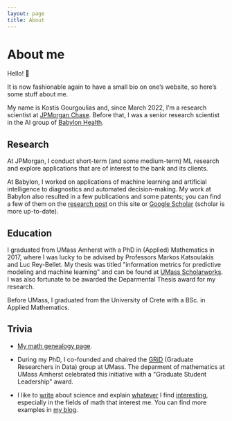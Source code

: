 ```yaml
---
layout: page
title: About
---
```


# About me

Hello! 👋

It is now fashionable again to have a small bio on one’s website, so here’s some stuff about me.

My name is Kostis Gourgoulias and, since March 2022, I’m a research scientist at [JPMorgan Chase](https://www.jpmorgan.com/technology/artificial-intelligence). Before that, I was a senior research scientist in the AI group of [Babylon Health](https://www.babylonhealth.com/).

## Research

At JPMorgan, I conduct short-term (and some medium-term) ML research and explore applications that are of interest to the bank and its clients.

At Babylon, I worked on applications of machine learning and artificial intelligence to diagnostics and automated decision-making. My work at Babylon also resulted in a few publications and some patents; you can find a few of them on the [research post]({{site.url}}/Research/) on this site or [Google Scholar](https://scholar.google.com/citations?user=V1S7npsAAAAJ&hl=en) (scholar is more up-to-date).

## Education

I graduated from UMass Amherst with a PhD in (Applied) Mathematics in 2017, where I was lucky to be advised by Professors Markos Katsoulakis and Luc Rey-Bellet. My thesis was titled "information metrics for predictive modeling and machine learning" and can be found at [UMass Scholarworks](https://scholarworks.umass.edu/dissertations_2/1006/). I was also fortunate to be awarded the Deparmental Thesis award for my research.

Before UMass, I graduated from the University of Crete with a BSc. in Applied Mathematics.

## Trivia

- [My math genealogy page](https://www.genealogy.math.ndsu.nodak.edu/id.php?id=228804).

- During my PhD, I co-founded and chaired the [GRiD](https://github.com/gridclub) (Graduate Researchers in Data) group at UMass. The deparment of mathematics at UMass Amherst celebrated this initiative with a "Graduate Student Leadership" award.

- I like to [write](https://www.quora.com/profile/Kostis-Gourgoulias) about science and explain [whatever](https://inlieuofabettertitle.wordpress.com/) I find [interesting](https://github.com/kgourgou/Linear-Perceptron), especially in the fields of math that interest me. You can find more examples in [my blog](http://kgourgou.me).
